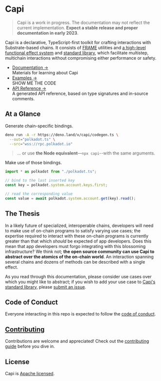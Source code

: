 # Capi

> Capi is a work in progress. The documentation may not reflect the current implementation. **Expect a stable release and proper documentation in early 2023**.

Capi is a declarative, TypeScript-first toolkit for crafting interactions with Substrate-based chains. It consists of [FRAME](https://docs.substrate.io/v3/runtime/frame/) utilities and [a high-level functional effect system](https://github.com/paritytech/zones) and [standard library](std), which facilitate multistep, multichain interactions without compromising either performance or safety.

- [Documentation &rarr;](./docs/Readme.md)<br />Materials for learning about Capi
- [Examples &rarr;](./examples/Readme.md)<br />SHOW ME THE CODE
- [API Reference &rarr;](https://deno.land/x/capi/mod.ts)<br />A generated API reference, based on type signatures and in-source comments.

## At a Glance

Generate chain-specific bindings.

```sh
deno run -A -r https://deno.land/x/capi/codegen.ts \
  --out="polkadot.ts" \
  --src="wss://rpc.polkadot.io"
```

> ... or use **the Node equivalent**––`npx capi`--with the same arguments.

Make use of those bindings.

```ts
import * as polkadot from "./polkadot.ts";

// bind to the last inserted key
const key = polkadot.system.account.keys.first;

// read the corresponding value
const value = await polkadot.system.account.get(key).read();
```

## The Thesis

In a likely future of specialized, interoperable chains, developers will need to make use of on-chain programs to satisfy varying use cases; the expertise required to interact with these on-chain programs is currently greater than that which _should_ be expected of app developers. Does this mean that app developers must forgo integrating with this blossoming infrastructure? We think not; **the open source community can use Capi to abstract over the atomics of the on-chain world**. An interaction spanning several chains and dozens of methods can be described with a single effect.

As you read through this documentation, please consider use cases over which you might like to abstract; if you wish to add your use case to [Capi's standard library](std), please [submit an issue](https://github.com/paritytech/capi/issues/new).

## Code of Conduct

Everyone interacting in this repo is expected to follow the [code of conduct](CODE_OF_CONDUCT.md).

## [Contributing](CONTRIBUTING.md)

Contributions are welcome and appreciated! Check out the [contributing guide](CONTRIBUTING.md) before you dive in.

## License

Capi is [Apache licensed](LICENSE).
